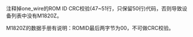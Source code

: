 注释掉one_wire的ROM ID CRC校验(47~51行，只保留50行)代码，否则导致设备列表中没有M1820Z。

M1820Z的数据手册有说明：ROMID最后两字节为00，不可做CRC校验。
